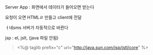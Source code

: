 Server App : 화면에서 데이터가 들어오면 받는다

요청이 오면 HTMLㄹ 만들고 client에 전달

ㅓ네sms 서버가 자동적으로 바뀐다





jsp : el, jslt, (java 파일 안됨)

> <%@ taglib prefix="c" uri="http://java.sun.com/jsp/jstl/core" %>
>
> <script src="https://ajax.googleapis.com/ajax/libs/jquery/1.12.4/jquery.min.js"></script>